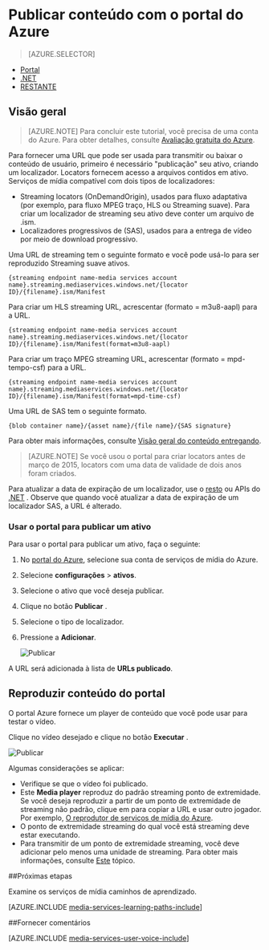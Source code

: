 <properties
    pageTitle="  Publicar conteúdo com o portal do Azure | Microsoft Azure"
    description="Este tutorial orienta você pelas etapas de seu conteúdo com o Azure portal de publicação."
    services="media-services"
    documentationCenter=""
    authors="Juliako"
    manager="erikre"
    editor=""/>

<tags
    ms.service="media-services"
    ms.workload="media"
    ms.tgt_pltfrm="na"
    ms.devlang="na"
    ms.topic="article"
    ms.date="10/24/2016"
    ms.author="juliako"/>

# <a name="publish-content-with-the-azure-portal"></a>Publicar conteúdo com o portal do Azure

> [AZURE.SELECTOR]
- [Portal](media-services-portal-publish.md)
- [.NET](media-services-deliver-streaming-content.md)
- [RESTANTE](media-services-rest-deliver-streaming-content.md)

## <a name="overview"></a>Visão geral

> [AZURE.NOTE] Para concluir este tutorial, você precisa de uma conta do Azure. Para obter detalhes, consulte [Avaliação gratuita do Azure](https://azure.microsoft.com/pricing/free-trial/). 

Para fornecer uma URL que pode ser usada para transmitir ou baixar o conteúdo de usuário, primeiro é necessário "publicação" seu ativo, criando um localizador. Locators fornecem acesso a arquivos contidos em ativo. Serviços de mídia compatível com dois tipos de localizadores: 

- Streaming locators (OnDemandOrigin), usados para fluxo adaptativa (por exemplo, para fluxo MPEG traço, HLS ou Streaming suave). Para criar um localizador de streaming seu ativo deve conter um arquivo de .ism. 
- Localizadores progressivos de (SAS), usados para a entrega de vídeo por meio de download progressivo.


Uma URL de streaming tem o seguinte formato e você pode usá-lo para ser reproduzido Streaming suave ativos.

    {streaming endpoint name-media services account name}.streaming.mediaservices.windows.net/{locator ID}/{filename}.ism/Manifest

Para criar um HLS streaming URL, acrescentar (formato = m3u8-aapl) para a URL.

    {streaming endpoint name-media services account name}.streaming.mediaservices.windows.net/{locator ID}/{filename}.ism/Manifest(format=m3u8-aapl)

Para criar um traço MPEG streaming URL, acrescentar (formato = mpd-tempo-csf) para a URL.

    {streaming endpoint name-media services account name}.streaming.mediaservices.windows.net/{locator ID}/{filename}.ism/Manifest(format=mpd-time-csf)

Uma URL de SAS tem o seguinte formato.

    {blob container name}/{asset name}/{file name}/{SAS signature}

Para obter mais informações, consulte [Visão geral do conteúdo entregando](media-services-deliver-content-overview.md).

>[AZURE.NOTE] Se você usou o portal para criar locators antes de março de 2015, locators com uma data de validade de dois anos foram criados.  

Para atualizar a data de expiração de um localizador, use o [resto](http://msdn.microsoft.com/library/azure/hh974308.aspx#update_a_locator ) ou APIs do [.NET](http://go.microsoft.com/fwlink/?LinkID=533259) . Observe que quando você atualizar a data de expiração de um localizador SAS, a URL é alterado.

### <a name="to-use-the-portal-to-publish-an-asset"></a>Usar o portal para publicar um ativo

Para usar o portal para publicar um ativo, faça o seguinte:

1. No [portal do Azure](https://portal.azure.com/), selecione sua conta de serviços de mídia do Azure.
1. Selecione **configurações** > **ativos**.
1. Selecione o ativo que você deseja publicar.
1. Clique no botão **Publicar** .
1. Selecione o tipo de localizador.
2. Pressione a **Adicionar**.

    ![Publicar](./media/media-services-portal-vod-get-started/media-services-publish1.png)

A URL será adicionada à lista de **URLs publicado**.

## <a name="play-content-from-the-portal"></a>Reproduzir conteúdo do portal

O portal Azure fornece um player de conteúdo que você pode usar para testar o vídeo.

Clique no vídeo desejado e clique no botão **Executar** .

![Publicar](./media/media-services-portal-vod-get-started/media-services-play.png)

Algumas considerações se aplicar:

- Verifique se que o vídeo foi publicado.
- Este **Media player** reproduz do padrão streaming ponto de extremidade. Se você deseja reproduzir a partir de um ponto de extremidade de streaming não padrão, clique em para copiar a URL e usar outro jogador. Por exemplo, [O reprodutor de serviços de mídia do Azure](http://amsplayer.azurewebsites.net/azuremediaplayer.html).
- O ponto de extremidade streaming do qual você está streaming deve estar executando.  
- Para transmitir de um ponto de extremidade streaming, você deve adicionar pelo menos uma unidade de streaming. Para obter mais informações, consulte [Este](media-services-portal-scale-streaming-endpoints.md) tópico.   

##<a name="next-steps"></a>Próximas etapas

Examine os serviços de mídia caminhos de aprendizado.

[AZURE.INCLUDE [media-services-learning-paths-include](../../includes/media-services-learning-paths-include.md)]

##<a name="provide-feedback"></a>Fornecer comentários

[AZURE.INCLUDE [media-services-user-voice-include](../../includes/media-services-user-voice-include.md)]



